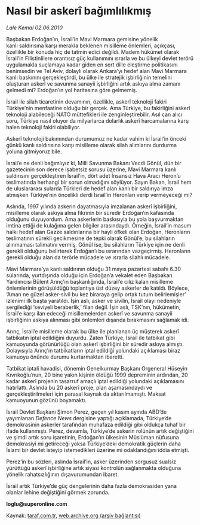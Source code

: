 # Nasıl bir askerî bağımlılıkmış   

*Lale Kemal 02.06.2010*

<div class="yazi">
<p>Başbakan Erdoğan’ın, İsrail’in Mavi Marmara gemisine yönelik kanlı saldırısına karşı merakla beklenen misilleme önlemleri, açıkçası, özellikle bir konuda hiç de tatmin edici değildi. Madem hükümet olarak İsrail’in Filistinlilere orantısız güç kullanımını ısrarla ve bu ülkeyi devlet terörü uygulamakla suçlamaya kadar giden en sert dille eleştirme politikasını benimsedin ve Tel Aviv, dolaylı olarak Ankara’yı hedef alan Mavi Marmara kanlı baskınını gerçekleştirdi, bu ülke ile stratejik işbirliğinin temelini oluşturan askerî ve savunma sanayii işbirliğini artık askıya alma zamanı gelmedi mi? Erdoğan’ın yol haritasına göre gelmemiş.</p>
<p>İsrail ile silah ticaretinin devamının, özellikle, askerî teknoloji fakiri Türkiye’nin menfaatine olduğu bir gerçek. Ama Türkiye, bu fakirliğini askerî teknoloji alabileceği NATO müttefikleri ile zenginleştirebilir. Asıl can alıcı soru, Türkiye nasıl oluyor da milyarlarca dolarlık askerî harcamalarına karşı halen teknoloji fakiri olabiliyor.</p>
<p>Askerî teknoloji bakımından durumumuz ne kadar vahim ki İsrail’in önceki günkü kanlı saldırısına karşı misilleme olarak silah alımlarını durdurma yoluna gitmiyoruz bile.</p>
<p>İsrail’e ne denli bağımlıyız ki, Milli Savunma Bakanı Vecdi Gönül, dün bir gazetecinin son derece isabetsiz sorusu üzerine, Mavi Marmara kanlı saldırısını gerçekleştiren İsrail’in, dört adet İnsansız Hava Aracı Heron’u teslimatında herhangi bir sorun olmadığını söylüyor. Sayın Bakan, İsrail hem de uluslararası sularda Türkleri de hedef alan kanlı bir saldırıya imza atmışken Türkiye’nin öncelikli derdi İsrail’in Heronları verip vermeyeceği mi?</p>
<p>Aslında, 1997 yılında askerin dayatmasıyla imzalanan askerî işbirliğini, misilleme olarak askıya alma fikrinin bir süredir Erdoğan’ın kafasında olduğunu duyuyordum. Ama askerlerin baskısıyla bu yola başvurmaktan imtina ettiği de kulağıma gelen bilgiler arasındaydı. Örneğin, İsrail’in masum halkı hedef alan Gazze saldırılarına bir hayli öfkeli olan Erdoğan, Heronların teslimatının sürekli gecikmesine de tepki olarak Gönül’e, bu silahların alınmaması talimatını vermiş. Gönül ise, bu silahların Türkiye için ne denli gerekli olduğunu belirterek Erdoğan’ı bu ısrarından vazgeçirmiş. Heronların gerekli olduğu alan da terörle mücadele ve ısrarla silahlı mücadele.</p>
<p>Mavi Marmara’ya kanlı saldırının olduğu 31 mayıs pazartesi sabahı 6.30 sularında, yurtdışında olduğu için Erdoğan’a vekalet eden Başbakan Yardımcısı Bülent Arınç’ın başkanlığında, İsrail’e cılız kalan misilleme önlemlerinin görüşüldüğü toplantıya üst düzey askerler de katıldı. Böylece, ‘Aman ne güzel asker-sivil bu kez biraraya gelip ortak tutum belirlemişler’ izlenimi ilk başta yaratıldı. İşin aslı, asker ve sivilin, İsrail olayı nedeniyle sergilediği ‘seviyeli beraberlik,’ filan değil. İşin aslı, TSK’nın, hükümetin, İsrail’e karşı ilan edeceği misillemelerden askerî ve savunma sanayii işbirliğinin askıya alınması gibi önlemleri dışarıda bırakmasını sağlamak idi.</p>
<p>Arınç, İsrail’e misilleme olarak bu ülke ile planlanan üç müşterek askerî tatbikatın iptal edildiğini duyurdu. Zaten Türkiye, İsrail ile tatbikat gibi kamuoyunda görünürlüğü olan askerî işbirliğini bir süredir askıya almıştı. Dolayısıyla Arınç’ın tatbikatların iptal edildiği yolundaki açıklaması biraz kamuoyu önünde durumu kurtarmaktan ibaretti.</p>
<p>Tatbikat iptali havadisi, dönemin Genelkurmay Başkanı Orgeneral Hüseyin Kıvrıkoğlu’nun, 20 bine yakın kişinin öldüğü 1999 depreminin ardından, 20 kadar askerî projenin tasarruf amaçlı iptal edildiği yolundaki açıklamasını hatırlattı. Aslında bu 20 askerî proje, plan aşamasındaydı ve gerçekleştirilmeleri için parasal kaynak da aktarılmamıştı. Maksat kamuoyunun gözünü boyamaktı.</p>
<p>İsrail Devlet Başkanı Şimon Perez, geçen yıl kasım ayında ABD’de yayımlanan <i>Defence News</i> dergisine yaptığı açıklamada, Türkiye’de demokrasinin askerler tarafından muhafaza edildiği gibi oldukça tuhaf bir ifade kullanmıştı. Perez, devamla, Türkiye’de askerin rolünün artık değiştiğini ve şimdi artık soru işaretinin, Erdoğan’ın ülkesinin Müslüman nüfusuna demokrasiyi mi getireceği yoksa Türkiye’deki demokratik güçlerin daha İslami bir devlet isteyip istemedikleri üzerine mi odaklandığını iddia etmişti.</p>
<p>Perez’in bu sözleri, aslında İsrail’in, asker üzerinden sorgusuz sualsiz yürüttüğü askerî işbirliğine artık siyasi kontrolün sağlanmakta olduğuna yönelik rahatsızlığının dışavurumundan ibaret.</p>
<p>İsrail artık Türkiye’de güç dengelerinin daha fazla demokrasiden yana olanlar lehine değiştiğini görmek zorunda.</p>
<p><b>loglu@superonline.com</b></p></div>

Kaynak: [taraf.com.tr](http://www.taraf.com.tr:80/lale-kemal/makale-nasil-bir-askeri-bagimlilikmis.htm), [web.archive.org (arşiv bağlantısı)](http://web.archive.org/web/20100605004118/http://www.taraf.com.tr:80/lale-kemal/makale-nasil-bir-askeri-bagimlilikmis.htm)

